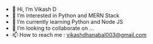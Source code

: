 - 👋 Hi, I’m Vikash D
- 👀 I’m interested in Python and MERN Stack
- 🌱 I’m currently learning Python and Node JS
- 💞️ I’m looking to collaborate on ...
- 📫 How to reach me : vikashdhanabal003@gmail.com

<!---
vikashd03/vikashd03 is a ✨ special ✨ repository because its `README.md` (this file) appears on your GitHub profile.
You can click the Preview link to take a look at your changes.
--->

